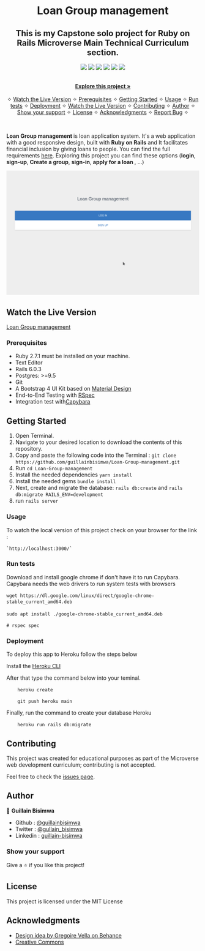 <p align="center">
    <h1 align="center"> Loan Group management </h1>    
</p>

<p align="center">
    <h2 align="center"> This is my Capstone solo project for Ruby on Rails Microverse Main Technical Curriculum section. </h2>
</p>

<p align="center">
    <a href="https://img.shields.io/badge/Microverse-blueviolet" alt="Contributors">
        <img src="https://img.shields.io/badge/Microverse-blueviolet" /></a>
    <a href="https://ruby-doc.org/core-2.7.0/Array.html" alt="Ruby">
        <img src="https://img.shields.io/badge/Ruby-2.7.1-blue" /></a>
    <a href="https://rubyonrails.org/" alt="Rails">
        <img src="https://img.shields.io/badge/Rails-6.0.3-blue" /></a>
    <a href="https://rspec.info/documentation/" alt="Rspec-rails">
        <img src="https://img.shields.io/badge/Rspec--rails-4.0.0-orange" /></a>
    <a href="https://rubygems.org/gems/pg/versions/0.18.4?locale=es" alt="Postgresql">
        <img src="https://img.shields.io/badge/Postgresql-2.0-yellow" /></a>
    <a href="https://www.heroku.com/" alt="Heroku">
        <img src="https://img.shields.io/badge/Heroku-published-lightgrey" /></a>
</p>

<p align="center">    
    <br />
    <a href="https://github.com/guillainbisimwa/Loan-Group-management"><strong>Explore this project »</strong></a>
    <br />
    <br />&#10023;
    <a href="#Prerequisites">Watch the Live Version</a> &#10023;
    <a href="#Prerequisites">Prerequisites</a> &#10023;
    <a href="#Getting-Started">Getting Started</a> &#10023;
    <a href="#Usage">Usage</a> &#10023;
    <a href="#Run-tests">Run tests</a> &#10023;
    <a href="#Deployment">Deployment</a> &#10023;
    <a href="#Watch-the-Live-Version">Watch the Live Version</a> &#10023;
    <a href="#Contributing">Contributing</a> &#10023;
    <a href="#Author">Author</a> &#10023;
    <a href="#Show-your-support">Show your support</a> &#10023;
    <a href="#License">License</a> &#10023;
    <a href="#Acknowledgments">Acknowledgments</a> &#10023;
    <a href="https://github.com/guillainbisimwa/Loan-Group-management/issues">Report Bug</a>    &#10023;

</p>

<br/>

<b>Loan Group management </b> is loan application system. It's a web application with a good responsive design, built with <b>Ruby on Rails</b> and It facilitates financial inclusion by giving loans to people.
You can find the full requirements <a href="https://www.notion.so/Group-our-transactions-ccea2b6642664540a70de9f30bdff4ce" alt="Requirements">here</a>. Exploring this project you can find these options (<b>login</b>, <b> sign-up</b>, <b> Create a group</b>, <b> sign-in</b>, <b> apply for a loan </b>, ...)

![screenshot](./app/assets/images/GroupLoan.gif)

## Watch the Live Version

[Loan Group management](https://mysterious-beyond-28823.herokuapp.com/)

### Prerequisites

- Ruby 2.7.1 must be installed on your machine.
- Text Editor
- Rails 6.0.3
- Postgres: >=9.5
- Git
- A Bootstrap 4 UI Kit based on [Material Design](https://demos.creative-tim.com/material-kit/)
- End-to-End Testing with [RSpec](https://rspec.info/)
- Integration test with[Capybara](https://github.com/teamcapybara/capybara#using-capybara-with-rspec)

## Getting Started

1. Open Terminal.
2. Navigate to your desired location to download the contents of this repository.
3. Copy and paste the following code into the Terminal :
   `git clone https://github.com/guillainbisimwa/Loan-Group-management.git`
4. Run `cd Loan-Group-management`
5. Install the needed dependencies `yarn install`
6. Install the needed gems `bundle install`
7. Next, create and migrate the database: `rails db:create` and `rails db:migrate RAILS_ENV=development`
8. run `rails server`

### Usage

To watch the local version of this project check on your browser for the link :

```
`http://localhost:3000/`
```

### Run tests

Download and install google chrome if don't have it to run Capybara.
Capybara needs the web drivers to run system tests with browsers

```
wget https://dl.google.com/linux/direct/google-chrome-stable_current_amd64.deb

sudo apt install ./google-chrome-stable_current_amd64.deb
```

```
# rspec spec
```

### Deployment

To deploy this app to Heroku follow the steps below

Install the [Heroku CLI](https://devcenter.heroku.com/articles/heroku-cli)

After that type the command below into your teminal.

```
    heroku create
```

```
    git push heroku main
```

Finally, run the command to create your database Heroku

```
    heroku run rails db:migrate
```

## Contributing

This project was created for educational purposes as part of the Microverse web development curriculum; contributing is not accepted.

Feel free to check the [issues page](https://github.com/guillainbisimwa/Loan-Group-management/issues).

## Author

👤 **Guillain Bisimwa**

- Github : [@guillainbisimwa](https://github.com/guillainbisimwa)
- Twitter : [@gullain_bisimwa](https://twitter.com/gullain_bisimwa)
- Linkedin : [guillain-bisimwa](https://www.linkedin.com/in/guillain-bisimwa-8a8b7a7b/)

### Show your support

Give a ⭐️ if you like this project!

## License

This project is licensed under the MIT License

## Acknowledgments

- [Design idea by Gregoire Vella on Behance](https://www.behance.net/gregoirevella)
- [Creative Commons ](https://creativecommons.org/licenses/by-nc/4.0/)
